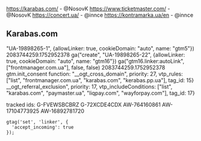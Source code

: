 https://karabas.com/ - @NosovK 
https://www.ticketmaster.com/ - @NosovK 
https://concert.ua/ - @innce 
https://kontramarka.ua/en - @innce

## Karabas.com
 "UA-19898265-1", {allowLinker: true, cookieDomain: "auto", name: "gtm5"})
 2083744259.1752952378
 ga("create", "UA-19898265-22", {allowLinker: true, cookieDomain: "auto", name: "gtm16"})
 ga("gtm16.linker:autoLink", ["frontmanager.com.ua"], false, false)
 2083744259.1752952378
 gtm.init_consent
 function: "__ogt_cross_domain", priority: 27, vtp_rules: ["list", "frontmanager\.com\.ua", "karabas\.com", "kerabas\.pp\.ua"], tag_id: 15}
__ogt_referral_exclusion", priority: 17, vtp_includeConditions: ["list", "karabas\.com", "paymaster\.ua", "liqpay\.com", "wayforpay\.com"], tag_id: 17}

tracked ids:
G-FVEWSBCBRZ
G-72XCDE4CDX
AW-764160861
AW-17104773925
AW-16892781720

```
gtag('set', 'linker', {
  'accept_incoming': true
});
```

